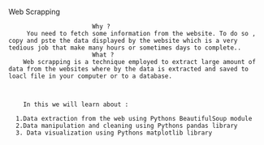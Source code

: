 Web Scrapping


                           Why ?
         You need to fetch some information from the website. To do so , copy and pste the data displayed by the website which is a very tedious job that make many hours or sometimes days to complete.. 
                           What ?
        Web scrapping is a technique employed to extract large amount of data from the websites where by the data is extracted and saved to loacl file in your computer or to a database.
        
        
        
        In this we will learn about :

      1.Data extraction from the web using Pythons BeautifulSoup module
      2.Data manipulation and cleaning using Pythons pandas library
      3. Data visualization using Pythons matplotlib library
